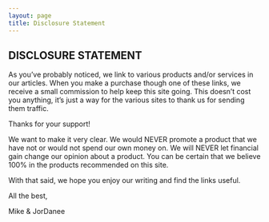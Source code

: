 ```yaml
---
layout: page
title: Disclosure Statement
---
```


## DISCLOSURE STATEMENT

As you’ve probably noticed, we link to various products and/or services in our articles. When you make a purchase though one of these links, we receive a small commission to help keep this site going. This doesn’t cost you anything, it’s just a way for the various sites to thank us for sending them traffic.

Thanks for your support!

We want to make it very clear. We would NEVER promote a product that we have not or would not spend our own money on. We will NEVER let financial gain change our opinion about a product. You can be certain that we believe 100% in the products recommended on this site.

With that said, we hope you enjoy our writing and find the links useful.

All the best,

Mike & JorDanee